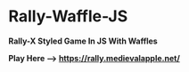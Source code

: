 # Rally-Waffle-JS

**Rally-X Styled Game In JS With Waffles**

**Play Here --> https://rally.medievalapple.net/**

